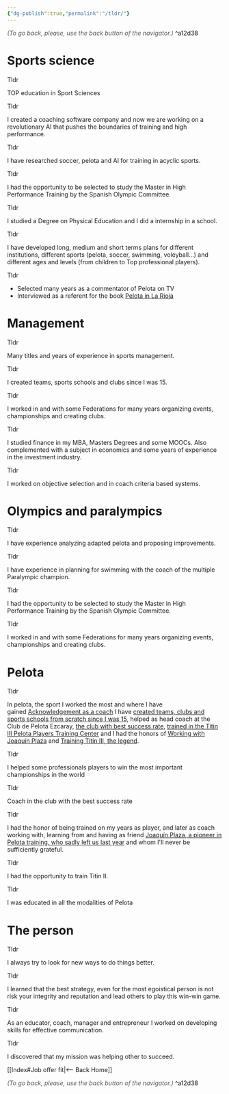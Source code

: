 ```yaml
---
{"dg-publish":true,"permalink":"/tldr/"}
---
```




<div class="transclusion internal-embed is-loaded"><div class="markdown-embed">




<font color="#595959">*(To go back, please, use the back button of the navigator.)*</font> 
^a12d38



</div></div>


# Sports science

Tldr

TOP education in Sport Sciences



Tldr

I created a coaching software company and now we are working on a revolutionary AI that pushes the boundaries of training and high performance.



Tldr

I have researched soccer, pelota and AI for training in acyclic sports.



Tldr

I had the opportunity to be selected to study the Master in High Performance Training by the Spanish Olympic Committee.



Tldr

I studied a Degree on Physical Education and I did a internship in a school.



Tldr

I have developed long, medium and short terms plans for different institutions, different sports (pelota, soccer, swimming, voleyball…) and different ages and levels (from children to Top professional players).



Tldr

- Selected many years as a commentator of Pelota on TV
- Interviewed as a referent for the book [Pelota in La Rioja](https://www.libreriadeportiva.com/libro/la-pelota-en-la-rioja_30943)

# Management

Tldr

Many titles and years of experience in sports management.



Tldr

I created teams, sports schools and clubs since I was 15.



Tldr

I worked in and with some Federations for many years organizing events, championships and creating clubs.



Tldr

I studied finance in my MBA, Masters Degrees and some MOOCs. Also complemented with a subject in economics and some years of experience in the investment industry.



Tldr

I worked on objective selection and in coach criteria based systems.

# Olympics and paralympics

Tldr

I have experience analyzing adapted pelota and proposing improvements.



Tldr

I have experience in planning for swimming with the coach of the multiple Paralympic champion.



Tldr

I had the opportunity to be selected to study the Master in High Performance Training by the Spanish Olympic Committee.



Tldr

I worked in and with some Federations for many years organizing events, championships and creating clubs.

# Pelota

Tldr

In pelota, the sport I worked the most and where I have gained [Acknowledgement as a coach](app://obsidian.md/Acknowledgement%20as%20a%20coach) I have [created teams, clubs and sports schools from scratch since I was 15](app://obsidian.md/created%20teams,%20clubs%20and%20sports%20schools%20from%20scratch%20since%20I%20was%2015), helped as head coach at the Club de Pelota Ezcaray, [the club with best success rate](app://obsidian.md/the%20club%20with%20best%20success%20rate), [trained in the Titin III Pelota Players Training Center](app://obsidian.md/trained%20in%20the%20Titin%20III%20Pelota%20Players%20Training%20Center) and I had the honors of [Working with Joaquín Plaza](app://obsidian.md/Working%20with%20Joaqu%C3%ADn%20Plaza) and [Training Titin III, the legend](app://obsidian.md/Training%20Titin%20III,%20the%20legend).



Tldr

I helped some professionals players to win the most important championships in the world



Tldr

Coach in the club with the best success rate



Tldr

I had the honor of being trained on my years as player, and later as coach working with, learning from and having as friend [Joaquín Plaza, a pioneer in Pelota training, who sadly left us last year](https://www.diariodenavarra.es/noticias/deportes/pelota/2021/08/05/fallece-joaquin-plaza-preparador-pionero-496413-1053.html) and whom I'll never be sufficiently grateful.



Tldr

I had the opportunity to train Titin II.



Tldr

I was educated in all the modalities of Pelota

# The person

Tldr

I always try to look for new ways to do things better.



Tldr

I learned that the best strategy, even for the most egoistical person is not risk your integrity and reputation and lead others to play this win-win game.



Tldr

As an educator, coach, manager and entrepreneur I worked on developing skills for effective communication.



Tldr

I discovered that my mission was helping other to succeed.




<div class="transclusion internal-embed is-loaded"><div class="markdown-embed">





[[Index#Job offer fit|<-- Back Home]]

<div class="transclusion internal-embed is-loaded"><div class="markdown-embed">




<font color="#595959">*(To go back, please, use the back button of the navigator.)*</font> 
^a12d38



</div></div>


</div></div>

